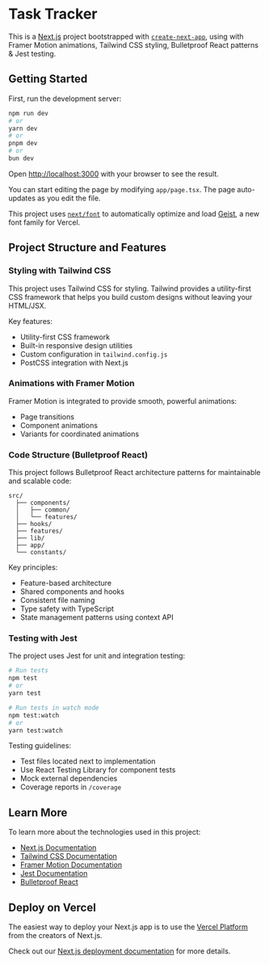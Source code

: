 # Task Tracker

This is a [Next.js](https://nextjs.org) project bootstrapped with [`create-next-app`](https://nextjs.org/docs/app/api-reference/cli/create-next-app), using with Framer Motion animations, Tailwind CSS styling, Bulletproof React patterns & Jest testing.

## Getting Started

First, run the development server:

```bash
npm run dev
# or
yarn dev
# or
pnpm dev
# or
bun dev
```

Open [http://localhost:3000](http://localhost:3000) with your browser to see the result.

You can start editing the page by modifying `app/page.tsx`. The page auto-updates as you edit the file.

This project uses [`next/font`](https://nextjs.org/docs/app/building-your-application/optimizing/fonts) to automatically optimize and load [Geist](https://vercel.com/font), a new font family for Vercel.

## Project Structure and Features

### Styling with Tailwind CSS

This project uses Tailwind CSS for styling. Tailwind provides a utility-first CSS framework that helps you build custom designs without leaving your HTML/JSX.

Key features:

- Utility-first CSS framework
- Built-in responsive design utilities
- Custom configuration in `tailwind.config.js`
- PostCSS integration with Next.js

### Animations with Framer Motion

Framer Motion is integrated to provide smooth, powerful animations:

- Page transitions
- Component animations
- Variants for coordinated animations

### Code Structure (Bulletproof React)

This project follows Bulletproof React architecture patterns for maintainable and scalable code:

```
src/
  ├── components/
  │   ├── common/
  │   └── features/
  ├── hooks/
  ├── features/
  ├── lib/
  ├── app/
  └── constants/
```

Key principles:

- Feature-based architecture
- Shared components and hooks
- Consistent file naming
- Type safety with TypeScript
- State management patterns using context API

### Testing with Jest

The project uses Jest for unit and integration testing:

```bash
# Run tests
npm test
# or
yarn test

# Run tests in watch mode
npm test:watch
# or
yarn test:watch
```

Testing guidelines:

- Test files located next to implementation
- Use React Testing Library for component tests
- Mock external dependencies
- Coverage reports in `/coverage`

## Learn More

To learn more about the technologies used in this project:

- [Next.js Documentation](https://nextjs.org/docs)
- [Tailwind CSS Documentation](https://tailwindcss.com/docs)
- [Framer Motion Documentation](https://www.framer.com/motion/)
- [Jest Documentation](https://jestjs.io/docs/getting-started)
- [Bulletproof React](https://github.com/alan2207/bulletproof-react)

## Deploy on Vercel

The easiest way to deploy your Next.js app is to use the [Vercel Platform](https://vercel.com/new?utm_medium=default-template&filter=next.js&utm_source=create-next-app&utm_campaign=create-next-app-readme) from the creators of Next.js.

Check out our [Next.js deployment documentation](https://nextjs.org/docs/app/building-your-application/deploying) for more details.

